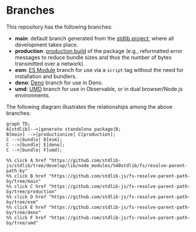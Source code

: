 <!--

@license Apache-2.0

Copyright (c) 2022 The Stdlib Authors.

Licensed under the Apache License, Version 2.0 (the "License");
you may not use this file except in compliance with the License.
You may obtain a copy of the License at

    http://www.apache.org/licenses/LICENSE-2.0

Unless required by applicable law or agreed to in writing, software
distributed under the License is distributed on an "AS IS" BASIS,
WITHOUT WARRANTIES OR CONDITIONS OF ANY KIND, either express or implied.
See the License for the specific language governing permissions and
limitations under the License.

-->

# Branches

This repository has the following branches:

-   **main**: default branch generated from the [stdlib project][stdlib-url], where all development takes place.
-   **production**: [production build][production-url] of the package (e.g., reformatted error messages to reduce bundle sizes and thus the number of bytes transmitted over a network).
-   **esm**: [ES Module][esm-url] branch for use via a `script` tag without the need for installation and bundlers.
-   **deno**: [Deno][deno-url] branch for use in Deno.
-   **umd**: [UMD][umd-url] branch for use in Observable, or in dual browser/Node.js environments.

The following diagram illustrates the relationships among the above branches:

```mermaid
graph TD;
A[stdlib]-->|generate standalone package|B;
B[main] -->|productionize| C[production];
C -->|bundle| D[esm];
C -->|bundle| E[deno];
C -->|bundle| F[umd];

%% click A href "https://github.com/stdlib-js/stdlib/tree/develop/lib/node_modules/%40stdlib/fs/resolve-parent-path-by"
%% click B href "https://github.com/stdlib-js/fs-resolve-parent-path-by/tree/main"
%% click C href "https://github.com/stdlib-js/fs-resolve-parent-path-by/tree/production"
%% click D href "https://github.com/stdlib-js/fs-resolve-parent-path-by/tree/esm"
%% click E href "https://github.com/stdlib-js/fs-resolve-parent-path-by/tree/deno"
%% click F href "https://github.com/stdlib-js/fs-resolve-parent-path-by/tree/umd"
```

[stdlib-url]: https://github.com/stdlib-js/stdlib/tree/develop/lib/node_modules/%40stdlib/fs/resolve-parent-path-by
[production-url]: https://github.com/stdlib-js/fs-resolve-parent-path-by/tree/production
[deno-url]: https://github.com/stdlib-js/fs-resolve-parent-path-by/tree/deno
[umd-url]: https://github.com/stdlib-js/fs-resolve-parent-path-by/tree/umd
[esm-url]: https://github.com/stdlib-js/fs-resolve-parent-path-by/tree/esm
